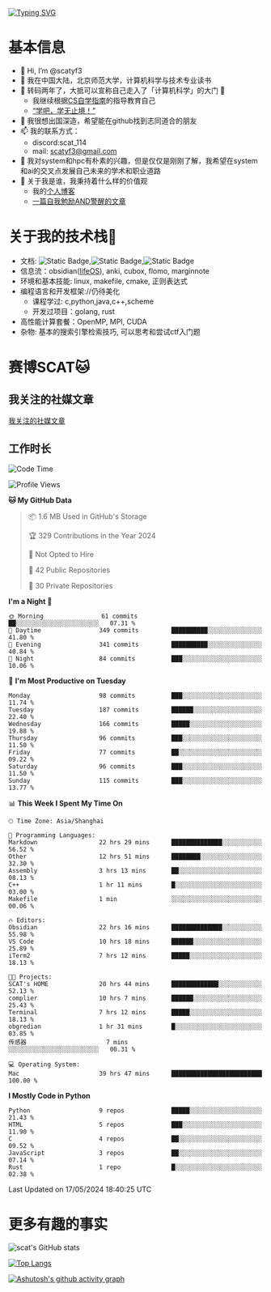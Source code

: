 [![Typing SVG](https://readme-typing-svg.demolab.com?font=Fira+Code&pause=1000&center=true&vCenter=true&multiline=true&width=470&height=98&lines=Across+the+Great+Wall+;we+can+reach+every+corner+in+the+world)](https://git.io/typing-svg)

# 基本信息
- 👋 Hi, I’m @scatyf3
- 👀 我在中国大陆，北京师范大学，计算机科学与技术专业读书
- 🌱 转码两年了，大抵可以宣称自己走入了「计算机科学」的大门 🥺
  - 我继续根据[CS自学指南](https://csdiy.wiki/)的指导教育自己 
  - [“学吧，学无止境！” ](https://www.acm.org/binaries/content/assets/education/cs2013_chinese.pdf)
- 💞️ 我很想出国深造，希望能在github找到志同道合的朋友
- 📫 我的联系方式：
  -   discord:scat_114
  -   mail: scatyf3@gmail.com
- 🌟 我对system和hpc有朴素的兴趣，但是仅仅是刚刚了解，我希望在system和ai的交叉点发展自己未来的学术和职业道路
- 🤔 关于我是谁，我秉持着什么样的价值观
  - 我的[个人博客](https://scatyfs-blog.gitbook.io/scats-blog)
  - [一篇自我勉励AND警醒的文章](https://www.zhihu.com/question/595969891/answer/3060352057)
 
# 关于我的技术栈🔧
- 文档: ![Static Badge](https://img.shields.io/badge/markdown-gray),![Static Badge](https://img.shields.io/badge/latex-gray),![Static Badge](https://img.shields.io/badge/marp-blue)
- 信息流：obsidian([lifeOS](https://github.com/quanru/obsidian-example-lifeos)), anki, cubox, flomo, marginnote
- 环境和基本技能: linux, makefile, cmake, 正则表达式
- 编程语言和开发框架://仍待美化
  - 课程学过: c,python,java,c++,scheme
  - 开发过项目：golang, rust
- 高性能计算套餐：OpenMP, MPI, CUDA 
- 杂物: 基本的搜索引擎检索技巧, 可以思考和尝试ctf入门题

# 赛博SCAT🐱

## 我关注的社媒文章
[我关注的社媒文章](https://www.notion.so/6379b986d4964818b078b0328b41f73b?v=19fc0e6483ec4fada09d6c68f7b20732)

## 工作时长
<!--START_SECTION:waka-->
![Code Time](http://img.shields.io/badge/Code%20Time-79%20hrs%2038%20mins-blue)

![Profile Views](http://img.shields.io/badge/Profile%20Views-38-blue)

**🐱 My GitHub Data** 

> 📦 1.6 MB Used in GitHub's Storage 
 > 
> 🏆 329 Contributions in the Year 2024
 > 
> 🚫 Not Opted to Hire
 > 
> 📜 42 Public Repositories 
 > 
> 🔑 30 Private Repositories 
 > 
**I'm a Night 🦉** 

```text
🌞 Morning                61 commits          ██░░░░░░░░░░░░░░░░░░░░░░░   07.31 % 
🌆 Daytime                349 commits         ██████████░░░░░░░░░░░░░░░   41.80 % 
🌃 Evening                341 commits         ██████████░░░░░░░░░░░░░░░   40.84 % 
🌙 Night                  84 commits          ███░░░░░░░░░░░░░░░░░░░░░░   10.06 % 
```
📅 **I'm Most Productive on Tuesday** 

```text
Monday                   98 commits          ███░░░░░░░░░░░░░░░░░░░░░░   11.74 % 
Tuesday                  187 commits         ██████░░░░░░░░░░░░░░░░░░░   22.40 % 
Wednesday                166 commits         █████░░░░░░░░░░░░░░░░░░░░   19.88 % 
Thursday                 96 commits          ███░░░░░░░░░░░░░░░░░░░░░░   11.50 % 
Friday                   77 commits          ██░░░░░░░░░░░░░░░░░░░░░░░   09.22 % 
Saturday                 96 commits          ███░░░░░░░░░░░░░░░░░░░░░░   11.50 % 
Sunday                   115 commits         ███░░░░░░░░░░░░░░░░░░░░░░   13.77 % 
```


📊 **This Week I Spent My Time On** 

```text
🕑︎ Time Zone: Asia/Shanghai

💬 Programming Languages: 
Markdown                 22 hrs 29 mins      ██████████████░░░░░░░░░░░   56.52 % 
Other                    12 hrs 51 mins      ████████░░░░░░░░░░░░░░░░░   32.30 % 
Assembly                 3 hrs 13 mins       ██░░░░░░░░░░░░░░░░░░░░░░░   08.13 % 
C++                      1 hr 11 mins        █░░░░░░░░░░░░░░░░░░░░░░░░   03.00 % 
Makefile                 1 min               ░░░░░░░░░░░░░░░░░░░░░░░░░   00.06 % 

🔥 Editors: 
Obsidian                 22 hrs 16 mins      ██████████████░░░░░░░░░░░   55.98 % 
VS Code                  10 hrs 18 mins      ██████░░░░░░░░░░░░░░░░░░░   25.89 % 
iTerm2                   7 hrs 12 mins       █████░░░░░░░░░░░░░░░░░░░░   18.13 % 

🐱‍💻 Projects: 
SCAT's HOME              20 hrs 44 mins      █████████████░░░░░░░░░░░░   52.13 % 
complier                 10 hrs 7 mins       ██████░░░░░░░░░░░░░░░░░░░   25.43 % 
Terminal                 7 hrs 12 mins       █████░░░░░░░░░░░░░░░░░░░░   18.13 % 
obgredian                1 hr 31 mins        █░░░░░░░░░░░░░░░░░░░░░░░░   03.85 % 
传感器                      7 mins              ░░░░░░░░░░░░░░░░░░░░░░░░░   00.31 % 

💻 Operating System: 
Mac                      39 hrs 47 mins      █████████████████████████   100.00 % 
```

**I Mostly Code in Python** 

```text
Python                   9 repos             █████░░░░░░░░░░░░░░░░░░░░   21.43 % 
HTML                     5 repos             ███░░░░░░░░░░░░░░░░░░░░░░   11.90 % 
C                        4 repos             ██░░░░░░░░░░░░░░░░░░░░░░░   09.52 % 
JavaScript               3 repos             ██░░░░░░░░░░░░░░░░░░░░░░░   07.14 % 
Rust                     1 repo              █░░░░░░░░░░░░░░░░░░░░░░░░   02.38 % 
```




 Last Updated on 17/05/2024 18:40:25 UTC
<!--END_SECTION:waka-->


# 更多有趣的事实 

![scat's GitHub stats](https://github-readme-stats.vercel.app/api?username=scatyf3&count_private=true&theme=synthwave)

[![Top Langs](https://github-readme-stats.vercel.app/api/top-langs/?username=scatyf3&layout=compact&langs_count=12&theme=synthwave&hide=javascript,html,css&size_weight=0.5&count_weight=0.5)](https://github.com/anuraghazra/github-readme-statss)

[![Ashutosh's github activity graph](https://github-readme-activity-graph.vercel.app/graph?username=scatyf3&theme=dracula)](https://github.com/ashutosh00710/github-readme-activity-graph)

<!---
scatfy3/scatfy3 is a ✨ special ✨ repository because its `README.md` (this file) appears on your GitHub profile.
You can click the Preview link to take a look at your changes.
--->
